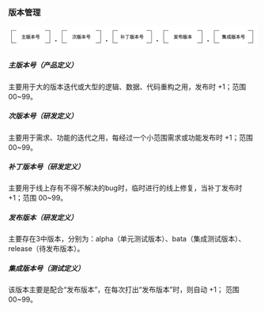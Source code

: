 [version]: /assets/version.png "代码管理"

### 版本管理
![version]

##### 主版本号（产品定义）
主要用于大的版本迭代或大型的逻辑、数据、代码重构之用，发布时 +1；范围 00~99。

##### 次版本号（研发定义）
主要用于需求、功能的迭代之用，每经过一个小范围需求或功能发布时 +1；范围 00~99。

##### 补丁版本号（研发定义）
主要用于线上存有不得不解决的bug时，临时进行的线上修复，当补丁发布时 +1；范围 00~99。

##### 发布版本（研发定义）
主要存在3中版本，分别为：alpha（单元测试版本）、bata（集成测试版本）、release（待发布版本）。

##### 集成版本号（测试定义）
该版本主要是配合“发布版本”，在每次打出“发布版本”时，则自动 +1； 范围 00~99。
